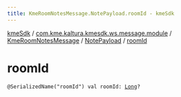 ```yaml
---
title: KmeRoomNotesMessage.NotePayload.roomId - kmeSdk
---
```


[kmeSdk](../../../index.html) / [com.kme.kaltura.kmesdk.ws.message.module](../../index.html) / [KmeRoomNotesMessage](../index.html) / [NotePayload](index.html) / [roomId](./room-id.html)

# roomId

`@SerializedName("roomId") val roomId: `[`Long`](https://kotlinlang.org/api/latest/jvm/stdlib/kotlin/-long/index.html)`?`